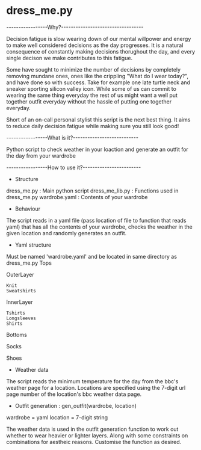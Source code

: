 # dress_me.py

-----------------Why?----------------------------------

Decision fatigue is slow wearing down of our mental willpower and energy to make well considered decisions 
as the day progresses. It is a natural consequence of constantly making decisions thorughout the day, and
every single decison we make contributes to this fatigue.

Some have sought to minimize the number of decisions by completely removing mundane ones, ones like the
crippling "What do I wear today?", and have done so with success. Take for example one late turtle neck and
sneaker sporting silicon valley icon. While some of us can commit to wearing the same thing everyday the rest 
of us might want a well put together outfit everyday without the hassle of putting one together everyday.

Short of an on-call personal stylist this script is the next best thing. It aims to reduce daily 
decision fatigue while making sure you still look good!

-----------------What is it?---------------------------

Python script to check weather in your loaction and generate an outfit for the day from your wardrobe


-----------------How to use it?------------------------
- Structure

dress_me.py     : Main python script
dress_me_lib.py : Functions used in dress_me.py
wardrobe.yaml   : Contents of your wardrobe

- Behaviour

The script reads in a yaml file (pass location of file to function that reads yaml) that has all the
contents of your wardrobe, checks the weather in the given location and randomly generates an outfit.

- Yaml structure

Must be named 'wardrobe.yaml' and be located in same directory as dress_me.py
Tops

  OuterLayer
  
    Knit   
    Sweatshirts
    
  InnerLayer
  
    Tshirts
    Longsleeves
    Shirts   
  
 Bottoms
 
 Socks
 
 Shoes
 
 - Weather data
 
 The script reads the minimum temperature for the day from the bbc's weather page for a location.
 Locations are specified using the 7-digit url page number of the location's bbc weather data page.
 
 - Outfit generation : gen_outfit(wardrobe, location)
 
 wardrobe = yaml
 location = 7-digit string
 
 The weather data is used in the outfit generation function to work out whether to wear heavier or lighter layers.
 Along with some constraints on combinations for aestheic reasons. Customise the function as desired.

